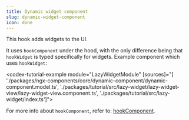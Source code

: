 ```yaml
---
title: Dynamic widget component
slug: dynamic-widget-component
icon: done
---
```


This hook adds widgets to the UI.

It uses `hookComponent` under the hood, with the only difference being that `hookWidget` is typed specifically for widgets.
Example component which uses `hookWidget`:

<codex-tutorial-example module="LazyWidgetModule" [sources]="[
'./packages/ngx-components/core/dynamic-component/dynamic-component.model.ts',
'./packages/tutorial/src/lazy-widget/lazy-widget-view/lazy-widget-view.component.ts',
'./packages/tutorial/src/lazy-widget/index.ts']"></codex-tutorial-example>

For more info about `hookComponent`, refer to:
[hookComponent](#/develop/hooks/component-hook).

